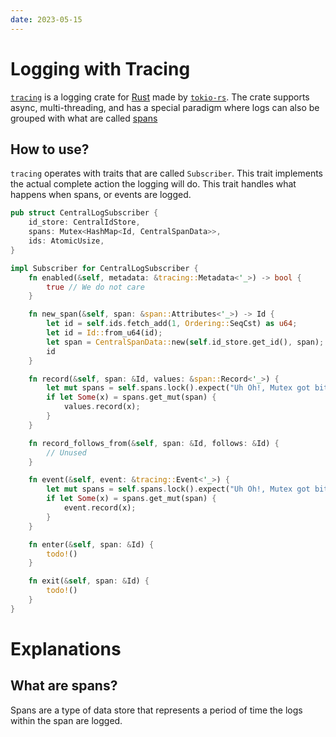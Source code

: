 ```yaml
---
date: 2023-05-15
---
```


# Logging with Tracing

[`tracing`](https://github.com/tokio-rs/tracing) is a logging crate for [Rust](https://rust-lang.org) made by [`tokio-rs`](https://tokio.rs/). The crate supports async, multi-threading, and has a special paradigm where logs can also be grouped with what are called [spans](#What%20are%20spans?)

## How to use?

`tracing` operates with traits that are called `Subscriber`. This trait implements the actual complete action the logging will do. This trait handles what happens when spans, or events are logged.

```rust
pub struct CentralLogSubscriber {
    id_store: CentralIdStore,
    spans: Mutex<HashMap<Id, CentralSpanData>>,
    ids: AtomicUsize,
}

impl Subscriber for CentralLogSubscriber {
    fn enabled(&self, metadata: &tracing::Metadata<'_>) -> bool {
        true // We do not care
    }

    fn new_span(&self, span: &span::Attributes<'_>) -> Id {
        let id = self.ids.fetch_add(1, Ordering::SeqCst) as u64;
        let id = Id::from_u64(id);
        let span = CentralSpanData::new(self.id_store.get_id(), span);
        id
    }

    fn record(&self, span: &Id, values: &span::Record<'_>) {
        let mut spans = self.spans.lock().expect("Uh Oh!, Mutex got bit by snek :(");
        if let Some(x) = spans.get_mut(span) {
            values.record(x);
        }
    }

    fn record_follows_from(&self, span: &Id, follows: &Id) {
        // Unused
    }

    fn event(&self, event: &tracing::Event<'_>) {
        let mut spans = self.spans.lock().expect("Uh Oh!, Mutex got bit by snek :(");
        if let Some(x) = spans.get_mut(span) {
            event.record(x);
        }
    }

    fn enter(&self, span: &Id) {
        todo!()
    }

    fn exit(&self, span: &Id) {
        todo!()
    }
}

```

# Explanations

## What are spans?

Spans are a type of data store that represents a period of time the logs within the span are logged.
